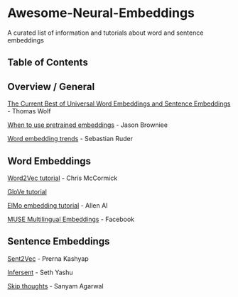 # Awesome-Neural-Embeddings

A curated list of information and tutorials about word and sentence embeddings

## Table of Contents


## Overview / General


[The Current Best of Universal Word Embeddings and Sentence Embeddings](https://medium.com/huggingface/universal-word-sentence-embeddings-ce48ddc8fc3a) - Thomas Wolf

[When to use pretrained embeddings](https://machinelearningmastery.com/develop-word-embeddings-python-gensim/) - Jason Browniee

[Word embedding trends](http://ruder.io/word-embeddings-2017/) - Sebastian Ruder

## Word Embeddings

[Word2Vec tutorial](http://mccormickml.com/2016/04/19/word2vec-tutorial-the-skip-gram-model/) - Chris McCormick

[GloVe tutorial](http://mlexplained.com/2018/04/29/paper-dissected-glove-global-vectors-for-word-representation-explained/)

[ElMo embedding tutorial](https://github.com/allenai/allennlp/blob/master/tutorials/how_to/elmo.md) - Allen AI

[MUSE Multilingual Embeddings](https://code.fb.com/ml-applications/under-the-hood-multilingual-embeddings/) - Facebook

## Sentence Embeddings

[Sent2Vec](https://rare-technologies.com/sent2vec-an-unsupervised-approach-towards-learning-sentence-embeddings/) - Prerna Kashyap

[Infersent](https://yashuseth.blog/2018/08/06/infersent-supervised-learning-of-sentence-embeddings/) - Seth Yashu

[Skip thoughts](https://medium.com/@sanyamagarwal/my-thoughts-on-skip-thoughts-a3e773605efa) - Sanyam Agarwal
 
